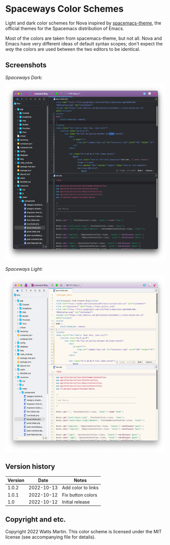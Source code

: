 # Spaceways Color Schemes

Light and dark color schemes for Nova inspired by [spacemacs-theme][1], the official themes for the Spacemacs distribution of Emacs.

[1]: https://github.com/nashamri/spacemacs-theme

Most of the colors are taken from spacemacs-theme, but not all. Nova and Emacs have very different ideas of default syntax scopes; don't expect the _way_ the colors are used between the two editors to be identical.

## Screenshots

_Spaceways Dark:_

<img src="https://raw.githubusercontent.com/chipotle/spaceways-nova/main/images/spaceways-dark.png" width="582" height="553" alt=""/>

_Spaceways Light:_

<img src="https://raw.githubusercontent.com/chipotle/spaceways-nova/main/images/spaceways-light.png" width="582" height="553" alt=""/>

## Version history

| Version | Date       | Notes              |  
| ------- | ---------- | ------------------ |  
| 1.0.2   | 2022-10-13 | Add color to links |  
| 1.0.1   | 2022-10-12 | Fix button colors  |  
| 1.0     | 2022-10-12 | Initial release    |  

## Copyright and etc.

Copyright 2022 Watts Martin. This color scheme is licensed under the MIT license (see accompanying file for details).
